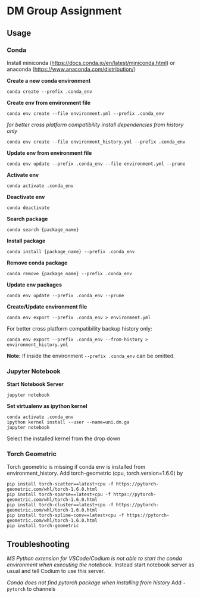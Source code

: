 # DM Group Assignment

## Usage 

### Conda

Install miniconda (https://docs.conda.io/en/latest/miniconda.html) or anaconda (https://www.anaconda.com/distribution/)

__Create a new conda environment__

    conda create --prefix .conda_env

__Create env from environment file__

    conda env create --file environment.yml --prefix .conda_env

_for better cross platform compatibility install dependencies from history only_

    conda env create --file environment_history.yml --prefix .conda_env

__Update env from environment file__

    conda env update --prefix .conda_env --file environment.yml --prune

__Activate env__

    conda activate .conda_env

__Deactivate env__

    conda deactivate

__Search package__

    conda search {package_name}

__Install package__

    conda install {package_name} --prefix .conda_env

__Remove conda package__

    conda remove {package_name} --prefix .conda_env

__Update env packages__

    conda env update --prefix .conda_env --prune

__Create/Update environment file__

    conda env export --prefix .conda_env > environment.yml

For better cross platform compatibility backup history only:

    conda env export --prefix .conda_env --from-history > environment_history.yml

__Note:__ If inside the environment `--prefix .conda_env` can be omitted.

### Jupyter Notebook

__Start Notebook Server__

	jupyter notebook

__Set virtualenv as ipython kernel__

	conda activate .conda_env
	ipython kernel install --user --name=uni.dm.ga
	jupyter notebook
	
Select the installed kernel from the drop down

### Torch Geometric

Torch geometric is missing if conda env is installed from environment_history.
Add torch-geometric (cpu, torch.version=1.6.0) by 

    pip install torch-scatter==latest+cpu -f https://pytorch-geometric.com/whl/torch-1.6.0.html
    pip install torch-sparse==latest+cpu -f https://pytorch-geometric.com/whl/torch-1.6.0.html
    pip install torch-cluster==latest+cpu -f https://pytorch-geometric.com/whl/torch-1.6.0.html
    pip install torch-spline-conv==latest+cpu -f https://pytorch-geometric.com/whl/torch-1.6.0.html
    pip install torch-geometric

## Troubleshooting

_MS Python extension for VSCode/Codium is not able to start the conda environment when executing the notebook._
Instead start notebook server as usual and tell Codium to use this server.

_Conda does not find pytorch package when installing from history_
Add `- pytorch` to channels
